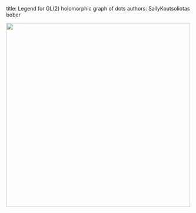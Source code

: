 title: Legend for GL(2) holomorphic graph of dots
authors:
    SallyKoutsoliotas
    bober

<img src='/static/images/key_degree2.png' width=500> 
